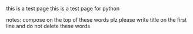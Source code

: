 this is a test page
this is a test page for python














notes:
compose on the top of these words plz
please write title on the first line
and do not delete these words
